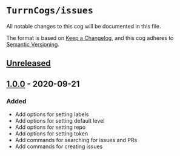 # `TurrnCogs/issues`
All notable changes to this cog will be documented in this file.

The format is based on [Keep a Changelog](https://keepachangelog.com/en/1.0.0/),
and this cog adheres to [Semantic Versioning](https://semver.org/spec/v2.0.0.html).

## [Unreleased]

## [1.0.0] - 2020-09-21
### Added
- Add options for setting labels
- Add options for setting default level
- Add options for setting repo
- Add options for setting token
- Add commands for searching for issues and PRs
- Add commands for creating issues

[Unreleased]: https://github.com/TurnrDev/TurnrCogs/compare/issues-v1.0....HEAD
[1.0.0]: https://github.com/TurnrDev/TurnrCogs/releases/tag/issues-v1.0.0

